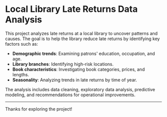 # Local Library Late Returns Data Analysis

This project analyzes late returns at a local library to uncover patterns and causes. The goal is to help the library reduce late returns by identifying key factors such as:

- **Demographic trends**: Examining patrons' education, occupation, and age.
- **Library branches**: Identifying high-risk locations.
- **Book characteristics**: Investigating book categories, prices, and lengths.
- **Seasonality**: Analyzing trends in late returns by time of year.

The analysis includes data cleaning, exploratory data analysis, predictive modeling, and recommendations for operational improvements.

---

Thanks for exploring the project!
